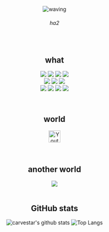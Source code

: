 <div align=center>
  
![waving](https://capsule-render.vercel.app/api?type=waving&height=200&text=carvestar&fontAlign=50&fontAlignY=40&color=5265F5&fontColor=2E2EFE&fontSize=55)

###### ha2

<br>

## what
<p>
<img src="https://img.shields.io/badge/python-red?style=flat&logo=python&logoColor=721412"/>
<img src="https://img.shields.io/badge/javaScript-orange?style=flat&logo=javaScript&logoColor=9C4121"/>
<img src="https://img.shields.io/badge/Eclipse IDE-yellow?style=flat&logo=Eclipse IDE&logoColor=F5C400"/>
<img src="https://img.shields.io/badge/C-green?style=flat&logo=C&logoColor=3B5526"/> <br>
<img src="https://img.shields.io/badge/HTML5-blue?style=flat&logo=HTML5&logoColor=0B556A"/>
<img src="https://img.shields.io/badge/Visual Studio Code-navy?style=flat&logo=Visual Studio Code&logoColor=0075A8"/>  
<img src="https://img.shields.io/badge/Visual Studio-purple?style=flat&logo=Visual Studio&logoColor=8D73B0"/> <br> 
<img src="https://img.shields.io/badge/MySQL-pink?style=flat&logo=MySQL&logoColor=D70F64"/>  
<img src="https://img.shields.io/badge/PyCharm-lavender?style=flat&logo=PyCharm&logoColor=663399"/>
<img src="https://img.shields.io/badge/Anaconda-grey?style=flat&logo=Anaconda&logoColor=8A8A8A"/> 
<img src="https://img.shields.io/badge/Github-white?style=flat&logo=Github&logoColor=221E1F"/>  
</p>

<br>

## world
<a href="https://youtu.be/N5C5ZdvbHnY?si=1TMrgpDcowODoVQV"><img width="32px" alt="Youtube" title="Youtube" src="https://i.imgur.com/qiXu7b2.png"/></a>

<br>

## another world
<a href="https://blog.naver.com/brn_sfever/223616477548" target="_blank">
  <img src="https://img.shields.io/badge/Naver_Blog-03C75A?style=for-the-badge&logo=naver&logoColor=white"/></a>

<br>
<br>

## GitHub stats <br>
![carvestar's github stats](https://github-readme-stats.vercel.app/api?username=carvestar&show_icons=true&theme=default)
![Top Langs](https://github-readme-stats.vercel.app/api/top-langs/?username=carvestar&layout=compact&theme=default)
</div>

<br>
